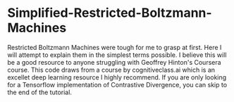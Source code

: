 # Simplified-Restricted-Boltzmann-Machines
Restricted Boltzmann Machines were tough for me to grasp at first. Here I will attempt to explain them in the simplest terms possible. I believe this will be a good resource to anyone struggling with Geoffrey Hinton's Coursera course. This code draws from a course by cognitiveclass.ai which is an excellet deep learning resource I highly recommend. If you are only looking for a Tensorflow implementation of Contrastive Divergence, you can skip to the end of the tutorial. 


